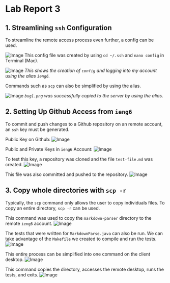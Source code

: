 # Lab Report 3

## 1. Streamlining `ssh` Configuration
To streamline the remote access process even further, a config can be used.

![Image](screenshots/lab3-1.png)
This config file was created by using `cd ~/.ssh` and `nano config` in Terminal (Mac).

![Image](screenshots/lab3-2.png)
*This shows the creation of `config` and logging into my account using the alias `ieng6`.*

Commands such as `scp` can also be simplified by using the alias.

![Image](screenshots/lab3-3.png)
*`bug1.png` was successfully copied to the server by using the alias.*


## 2. Setting Up Github Access from `ieng6`
To commit and push changes to a Github repository on an remote account, an `ssh` key must be generated.

Public Key on Github:
![Image](screenshots/lab3-4.png)

Public and Private Keys in `ieng6` Account:
![Image](screenshots/lab3-5.png)

To test this key, a repository was cloned and the file `test-file.md` was created.
![Image](screenshots/lab3-6.png)

This file was also committed and pushed to the repository.
![Image](screenshots/lab3-7.png)


## 3. Copy whole directories with `scp -r`
Typically, the `scp` command only allows the user to copy individuals files. To copy an entire directory, `scp -r` can be used.

This command was used to copy the `markdown-parser` directory to the remote `ieng6` account.
![Image](screenshots/lab3-8.png)

The tests that were written for `MarkdownParse.java` can also be run. We can take advantage of the `Makefile` we created to compile and run the tests.
![Image](screenshots/lab3-9.png)

This entire process can be simplified into one command on the client desktop.
![Image](screenshots/lab3-10.png)

This command copies the directory, accesses the remote desktop, runs the tests, and exits.
![Image](screenshots/lab3-9.png)